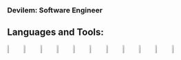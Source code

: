 ### Devilem: Software Engineer

## Languages and Tools:

<img align="left" src="https://raw.githubusercontent.com/yurijserrano/Github-Profile-Readme-Logos/master/programming%20languages/python.svg" width="7%" class="d-block rounded-1 mr-3 flex-shrink-0" alt="python logo">
<img align="left" src="https://raw.githubusercontent.com/yurijserrano/Github-Profile-Readme-Logos/master/frameworks/django.svg" width="7%" class="d-block rounded-1 mr-3 flex-shrink-0" alt="django logo">
<img align="left" src="https://raw.githubusercontent.com/yurijserrano/Github-Profile-Readme-Logos/master/programming%20languages/javascript.svg" width="7%" class="d-block rounded-1 mr-3 flex-shrink-0" alt="JavaScript logo">
<img align="left" src="https://raw.githubusercontent.com/yurijserrano/Github-Profile-Readme-Logos/master/frameworks/react.svg" width="7%" class="d-block rounded-1 mr-3 flex-shrink-0" alt="react logo">
<img align="left" src="https://raw.githubusercontent.com/yurijserrano/Github-Profile-Readme-Logos/master/frameworks/redux.svg" width="7%" class="d-block rounded-1 mr-3 flex-shrink-0" alt="redux logo">
<img align="left" src="https://raw.githubusercontent.com/yurijserrano/Github-Profile-Readme-Logos/master/frameworks/boostrap.svg" width="7%" class="d-block rounded-1 mr-3 flex-shrink-0" alt="bootstrap logo">
<img align="left" alt="Visual Studio Code" width="7%" src="https://raw.githubusercontent.com/yurijserrano/Github-Profile-Readme-Logos/master/text%20editors/vscode.svg" />
<img align="left" alt="Git" width="7%" src="https://raw.githubusercontent.com/yurijserrano/Github-Profile-Readme-Logos/f994c418a134b58c4aec11152f6a4a33fa89da26/others/git.svg" />
<img align="left" alt="GitHub" width="7%" src="https://raw.githubusercontent.com/yurijserrano/Github-Profile-Readme-Logos/f994c418a134b58c4aec11152f6a4a33fa89da26/cloud/github.svg" />
<img align="left" alt="Docker" width=7%" src="https://raw.githubusercontent.com/yurijserrano/Github-Profile-Readme-Logos/f994c418a134b58c4aec11152f6a4a33fa89da26/cloud/docker.svg">
<img align="left" alt="Terminal" width="7%" src="https://raw.githubusercontent.com/yurijserrano/Github-Profile-Readme-Logos/f994c418a134b58c4aec11152f6a4a33fa89da26/programming%20languages/bash.svg" />

<br />

[twitter]: https://twitter.com/Devilem_py
[instagram]: https://www.instagram.com/devilem_xd/
